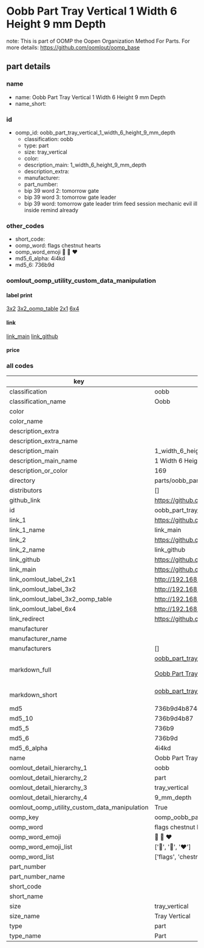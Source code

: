 # Oobb Part Tray Vertical 1 Width 6 Height 9 mm Depth  

note: This is part of OOMP the Oopen Organization Method For Parts. For more details: https://github.com/oomlout/oomp_base

##  part details
  







### name
* name: Oobb Part Tray Vertical 1 Width 6 Height 9 mm Depth
* name_short: 
### id
* oomp_id: oobb_part_tray_vertical_1_width_6_height_9_mm_depth
  * classification: oobb
  * type: part
  * size: tray_vertical
  * color: 
  * description_main: 1_width_6_height_9_mm_depth
  * description_extra: 
  * manufacturer: 
  * part_number: 
  * bip 39 word 2: tomorrow gate
  * bip 39 word 3: tomorrow gate leader
  * bip 39 word: tomorrow gate leader trim feed session mechanic evil ill inside remind already

### other_codes
* short_code: 
* oomp_word: flags chestnut hearts
* oomp_word_emoji :flags: :chestnut: :hearts:
* md5_6_alpha: 4i4kd
* md5_6: 736b9d






### oomlout_oomp_utility_custom_data_manipulation
#### label print
[3x2](http://192.168.1.245:1112/?label=oomp%204i4kd)
[3x2_oomp_table](http://192.168.1.108:1112/?label=oomp%204i4kd)
[2x1](http://192.168.1.242:1112/?label=oomp%204i4kd)
[6x4](http://192.168.1.55:1112/?label=oomp%204i4kd)    

#### link

[link_main](https://github.com/oomlout/oomlout_oomp_version_1_messy/tree/main/parts/oobb_part_tray_vertical_1_width_6_height_9_mm_depth) [link_github](https://github.com/oomlout/oomlout_oomp_version_1_messy/tree/main/parts/oobb_part_tray_vertical_1_width_6_height_9_mm_depth)                             

#### price







### all codes 
| key | value |  
| --- | --- |  
| classification | oobb |  
| classification_name | Oobb |  
| color |  |  
| color_name |  |  
| description_extra |  |  
| description_extra_name |  |  
| description_main | 1_width_6_height_9_mm_depth |  
| description_main_name | 1 Width 6 Height 9 mm Depth |  
| description_or_color | 169 |  
| directory | parts/oobb_part_tray_vertical_1_width_6_height_9_mm_depth |  
| distributors | [] |  
| github_link | https://github.com/oomlout/oomlout_oomp_part_src/tree/main/parts/oobb_part_tray_vertical_1_width_6_height_9_mm_depth |  
| id | oobb_part_tray_vertical_1_width_6_height_9_mm_depth |  
| link_1 | https://github.com/oomlout/oomlout_oomp_version_1_messy/tree/main/parts/oobb_part_tray_vertical_1_width_6_height_9_mm_depth |  
| link_1_name | link_main |  
| link_2 | https://github.com/oomlout/oomlout_oomp_version_1_messy/tree/main/parts/oobb_part_tray_vertical_1_width_6_height_9_mm_depth |  
| link_2_name | link_github |  
| link_github | https://github.com/oomlout/oomlout_oomp_version_1_messy/tree/main/parts/oobb_part_tray_vertical_1_width_6_height_9_mm_depth |  
| link_main | https://github.com/oomlout/oomlout_oomp_version_1_messy/tree/main/parts/oobb_part_tray_vertical_1_width_6_height_9_mm_depth |  
| link_oomlout_label_2x1 | http://192.168.1.242:1112/?label=oomp%204i4kd |  
| link_oomlout_label_3x2 | http://192.168.1.245:1112/?label=oomp%204i4kd |  
| link_oomlout_label_3x2_oomp_table | http://192.168.1.108:1112/?label=oomp%204i4kd |  
| link_oomlout_label_6x4 | http://192.168.1.55:1112/?label=oomp%204i4kd |  
| link_redirect | https://github.com/oomlout/oomlout_oomp_version_1_messy/tree/main/parts/oobb_part_tray_vertical_1_width_6_height_9_mm_depth |  
| manufacturer |  |  
| manufacturer_name |  |  
| manufacturers | [] |  
| markdown_full | [oobb_part_tray_vertical_1_width_6_height_9_mm_depth](none)<br>[](none)<br>[Oobb Part Tray Vertical 1 Width 6 Height 9 Mm Depth](none)<br><br> |  
| markdown_short | [oobb_part_tray_vertical_1_width_6_height_9_mm_depth](none)<br><br> |  
| md5 | 736b9d4b874df147112a5e8afd181721 |  
| md5_10 | 736b9d4b87 |  
| md5_5 | 736b9 |  
| md5_6 | 736b9d |  
| md5_6_alpha | 4i4kd |  
| name | Oobb Part Tray Vertical 1 Width 6 Height 9 mm Depth |  
| oomlout_detail_hierarchy_1 | oobb |  
| oomlout_detail_hierarchy_2 | part |  
| oomlout_detail_hierarchy_3 | tray_vertical |  
| oomlout_detail_hierarchy_4 | 9_mm_depth |  
| oomlout_oomp_utility_custom_data_manipulation | True |  
| oomp_key | oomp_oobb_part_tray_vertical_1_width_6_height_9_mm_depth |  
| oomp_word | flags chestnut hearts |  
| oomp_word_emoji | :flags: :chestnut: :hearts: |  
| oomp_word_emoji_list | [':flags:', ':chestnut:', ':hearts:'] |  
| oomp_word_list | ['flags', 'chestnut', 'hearts'] |  
| part_number |  |  
| part_number_name |  |  
| short_code |  |  
| short_name |  |  
| size | tray_vertical |  
| size_name | Tray Vertical |  
| type | part |  
| type_name | Part |  
